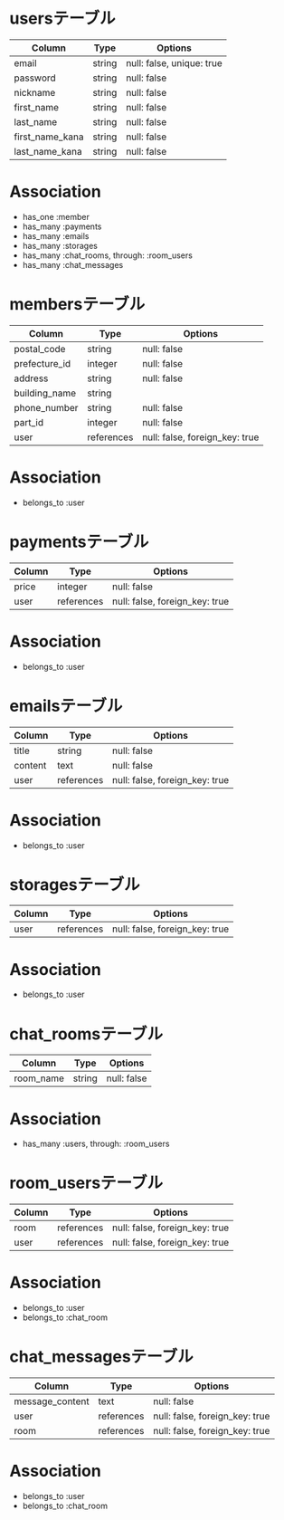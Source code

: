 # usersテーブル

| Column          | Type   | Options                   |
| --------------- | ------ | ------------------------- |
| email           | string | null: false, unique: true |
| password        | string | null: false               |
| nickname        | string | null: false               |
| first_name      | string | null: false               |
| last_name       | string | null: false               |
| first_name_kana | string | null: false               |
| last_name_kana  | string | null: false               |

# Association

- has_one  :member
- has_many :payments
- has_many :emails
- has_many :storages
- has_many :chat_rooms, through: :room_users
- has_many :chat_messages

# membersテーブル

| Column        | Type       | Options                        |
| ------------- | ---------- | ------------------------------ |
| postal_code   | string     | null: false                    |
| prefecture_id | integer    | null: false                    |
| address       | string     | null: false                    |
| building_name | string     |                                |
| phone_number  | string     | null: false                    |
| part_id       | integer    | null: false                    |
| user          | references | null: false, foreign_key: true |

# Association

- belongs_to :user

# paymentsテーブル

| Column | Type       | Options                        |
| ------ | ---------- | ------------------------------ |
| price  | integer    | null: false                    |
| user   | references | null: false, foreign_key: true |

# Association

- belongs_to :user

# emailsテーブル

| Column  | Type       | Options                        |
| ------- | ---------- | ------------------------------ |
| title   | string     | null: false                    |
| content | text       | null: false                    |
| user    | references | null: false, foreign_key: true |

# Association

- belongs_to :user

# storagesテーブル

| Column | Type       | Options                        |
| ------ | ---------- | ------------------------------ |
| user   | references | null: false, foreign_key: true |

# Association

- belongs_to :user

# chat_roomsテーブル

| Column    | Type   | Options     |
| --------- | ------ | ----------- |
| room_name | string | null: false | 

# Association

- has_many :users, through: :room_users

# room_usersテーブル

| Column | Type       | Options                        |
| ------ | ---------- | ------------------------------ |
| room   | references | null: false, foreign_key: true |
| user   | references | null: false, foreign_key: true |

# Association

- belongs_to :user
- belongs_to :chat_room

# chat_messagesテーブル

| Column          | Type       | Options                        |
| --------------- | ---------- | ------------------------------ |
| message_content | text       | null: false                    |
| user            | references | null: false, foreign_key: true |
| room            | references | null: false, foreign_key: true |

# Association

- belongs_to :user
- belongs_to :chat_room